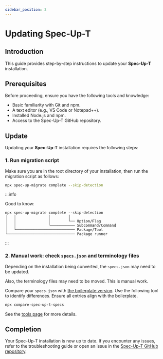 ```yaml
---
sidebar_position: 2
---
```



# Updating Spec-Up-T

## Introduction

This guide provides step-by-step instructions to update your **Spec-Up-T** installation.

## Prerequisites

Before proceeding, ensure you have the following tools and knowledge:

- Basic familiarity with Git and npm.
- A text editor (e.g., VS Code or Notepad++).
- Installed Node.js and npm.
- Access to the Spec-Up-T GitHub repository.

## Update

Updating your **Spec-Up-T** installation requires the following steps:

### 1. Run migration script

Make sure you are in the root directory of your installation, then run the migration script as follows:

```bash
npx spec-up-migrate complete --skip-detection
```

:::info

Good to know:

```
npx spec-up-migrate complete --skip-detection
│   │               │        │
│   │               │        └── Option/Flag
│   │               └─────────── Subcommand/Command
│   └─────────────────────────── Package/Tool
└─────────────────────────────── Package runner
```
:::




### 2. Manual work: check `specs.json` and terminology files

Depending on the installation being converted, the `specs.json` may need to be updated.

Also, the terminology files may need to be moved. This is manual work.

Compare your `specs.json` with [the boilerplate version](https://github.com/trustoverip/spec-up-t/blob/master/src/install-from-boilerplate/boilerplate/specs.json). Use the following tool to identify differences. Ensure all entries align with the boilerplate.

```bash
npx compare-spec-up-t-specs
```

See the [tools page](../tools/compare-spec-up-t-specs.md) for more details.



## Completion

Your Spec-Up-T installation is now up to date. If you encounter any issues, refer to the troubleshooting guide or open an issue in the [Spec-Up-T GitHub repository](https://github.com/trustoverip/spec-up-t-starter-pack/issues).



